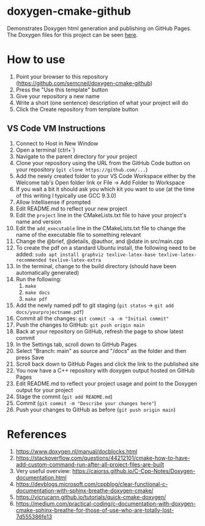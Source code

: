 # doxygen-cmake-github
Demonstrates Doxygen html generation and publishing on GitHub Pages. The Doxygen files for this project can be seen [here](https://semcneil.github.io/doxygen-cmake-github/).

# How to use
1. Point your browser to this repository (https://github.com/semcneil/doxygen-cmake-github)
2. Press the "Use this template" button
3. Give your repository a new name
4. Write a short (one sentence) description of what your project will do
5. Click the Create repository from template button

## VS Code VM Instructions
1. Connect to Host in New Window
2. Open a terminal (ctrl+\`)
3. Navigate to the parent directory for your project
4. Clone your repository using the URL from the GitHub Code button on your repository (`git clone https://github.com/...`)
5. Add the newly created folder to your VS Code Workspace either by the Welcome tab's Open folder link or File -> Add Folder to Workspace
6. If you wait a bit it should ask you which kit you want to use (at the time of this writing I typically use GCC 9.3.0)
7. Allow Intellisense if prompted
8. Edit README.md to reflect your new project
9. Edit the `project` line in the CMakeLists.txt file to have your project's name and version
10. Edit the `add_executable` line in the CMakeLists.txt file to change the name of the executable file to something relevant
11. Change the @brief, @details, @author, and @date in src/main.cpp
1. To create the pdf on a standard Ubuntu install, the following need to be added: `sudo apt install graphviz texlive-latex-base texlive-latex-recommended texlive-latex-extra`
12. In the terminal, change to the build directory (should have been automatically generated)
13. Run the following:
    1. `make`
    1. `make docs`
    1. `make pdf`
14. Add the newly named pdf to git staging (`git status` -> `git add docs/yourprojectname.pdf`)
15. Commit all the changes: `git commit -a -m "Initial commit"`
16. Push the changes to GitHub: `git push origin main`
17. Back at your repository on GitHub, refresh the page to show latest commit
18. In the Settings tab, scroll down to GitHub Pages
19. Select "Branch: main" as source and "/docs" as the folder and then press Save
20. Scroll back down to GitHub Pages and click the link to the published site
21. You now have a C++ repository with doxygen output hosted on GitHub Pages
1. Edit README.md to reflect your project usage and point to the Doxygen output for your project
1. Stage the commit (`git add README.md`)
1. Commit (`git commit -m "Describe your changes here"`)
1. Push your changes to GitHub as before (`git push origin main`)

# References
1. https://www.doxygen.nl/manual/docblocks.html
1. https://stackoverflow.com/questions/44212101/cmake-how-to-have-add-custom-command-run-after-all-project-files-are-built
1. Very useful overview: https://caiorss.github.io/C-Cpp-Notes/Doxygen-documentation.html
1. https://devblogs.microsoft.com/cppblog/clear-functional-c-documentation-with-sphinx-breathe-doxygen-cmake/
1. https://vicrucann.github.io/tutorials/quick-cmake-doxygen/
1. https://medium.com/practical-coding/c-documentation-with-doxygen-cmake-sphinx-breathe-for-those-of-use-who-are-totally-lost-7d555386fe13
